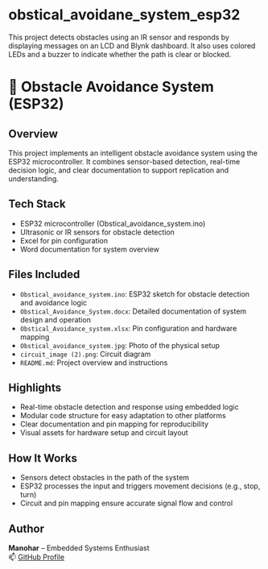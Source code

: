 # obstical_avoidane_system_esp32
This project detects obstacles using an IR sensor and responds by displaying messages on an LCD and Blynk dashboard. It also uses colored LEDs and a buzzer to indicate whether the path is clear or blocked.
# 🚗 Obstacle Avoidance System (ESP32)

## Overview
This project implements an intelligent obstacle avoidance system using the ESP32 microcontroller. It combines sensor-based detection, real-time decision logic, and clear documentation to support replication and understanding.

## Tech Stack
- ESP32 microcontroller (Obstical_avoidance_system.ino)
- Ultrasonic or IR sensors for obstacle detection
- Excel for pin configuration
- Word documentation for system overview

## Files Included
- `Obstical_avoidance_system.ino`: ESP32 sketch for obstacle detection and avoidance logic
- `Obstical_Avoidance_System.docx`: Detailed documentation of system design and operation
- `Obstical_Avoidance_system.xlsx`: Pin configuration and hardware mapping
- `Obstical_avoidance_system.jpg`: Photo of the physical setup
- `circuit_image (2).png`: Circuit diagram
- `README.md`: Project overview and instructions

## Highlights
- Real-time obstacle detection and response using embedded logic
- Modular code structure for easy adaptation to other platforms
- Clear documentation and pin mapping for reproducibility
- Visual assets for hardware setup and circuit layout

## How It Works
- Sensors detect obstacles in the path of the system
- ESP32 processes the input and triggers movement decisions (e.g., stop, turn)
- Circuit and pin mapping ensure accurate signal flow and control

## Author
**Manohar** – Embedded Systems Enthusiast  
📫 [GitHub Profile](https://github.com/manohar146)
